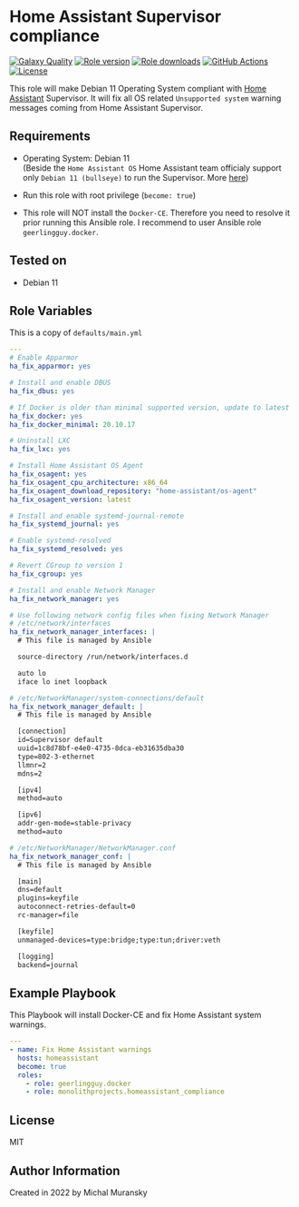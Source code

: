 # Home Assistant Supervisor compliance

[![Galaxy Quality](https://img.shields.io/ansible/quality/61013?style=flat&logo=ansible)](https://galaxy.ansible.com/monolithprojects/homeassistant_compliance)
[![Role version](https://img.shields.io/github/v/release/MonolithProjects/ansible-homeassistant_compliance)](https://galaxy.ansible.com/monolithprojects/homeassistant_compliance)
[![Role downloads](https://img.shields.io/ansible/role/d/61013)](https://galaxy.ansible.com/monolithprojects/homeassistant_compliance)
[![GitHub Actions](https://github.com/MonolithProjects/ansible-homeassistant_compliance/workflows/molecule%20test/badge.svg?branch=master)](https://github.com/MonolithProjects/ansible-homeassistant_compliance/actions)
[![License](https://img.shields.io/github/license/MonolithProjects/ansible-homeassistant_compliance)](https://github.com/MonolithProjects/ansible-homeassistant_compliance/blob/main/LICENSE)

This role will make Debian 11 Operating System compliant with [Home Assistant](https://www.home-assistant.io/) Supervisor. It will fix all OS related `Unsupported system` warning messages coming from Home Assistant Supervisor.

## Requirements

* Operating System: Debian 11  
  (Beside the `Home Assistant OS` Home Assistant team officialy support only `Debian 11 (bullseye)` to run the Supervisor. More [here](https://www.home-assistant.io/more-info/unsupported/os/))

* Run this role with root privilege (`become: true`)

* This role will NOT install the `Docker-CE`. Therefore you need to resolve it prior running this Ansible role. I recommend to user Ansible role `geerlingguy.docker`.

## Tested on

* Debian 11

## Role Variables

This is a copy of `defaults/main.yml`

```yaml
---
# Enable Apparmor
ha_fix_apparmor: yes

# Install and enable DBUS
ha_fix_dbus: yes

# If Docker is older than minimal supported version, update to latest
ha_fix_docker: yes
ha_fix_docker_minimal: 20.10.17

# Uninstall LXC
ha_fix_lxc: yes

# Install Home Assistant OS Agent
ha_fix_osagent: yes
ha_fix_osagent_cpu_architecture: x86_64
ha_fix_osagent_download_repository: "home-assistant/os-agent"
ha_fix_osagent_version: latest

# Install and enable systemd-journal-remote
ha_fix_systemd_journal: yes

# Enable systemd-resolved
ha_fix_systemd_resolved: yes

# Revert CGroup to version 1
ha_fix_cgroup: yes

# Install and enable Network Manager
ha_fix_network_manager: yes

# Use following network config files when fixing Network Manager
# /etc/network/interfaces
ha_fix_network_manager_interfaces: |
  # This file is managed by Ansible

  source-directory /run/network/interfaces.d

  auto lo
  iface lo inet loopback

# /etc/NetworkManager/system-connections/default
ha_fix_network_manager_default: |
  # This file is managed by Ansible

  [connection]
  id=Supervisor default
  uuid=1c8d78bf-e4e0-4735-8dca-eb31635dba30
  type=802-3-ethernet
  llmnr=2
  mdns=2

  [ipv4]
  method=auto

  [ipv6]
  addr-gen-mode=stable-privacy
  method=auto

# /etc/NetworkManager/NetworkManager.conf
ha_fix_network_manager_conf: |
  # This file is managed by Ansible

  [main]
  dns=default
  plugins=keyfile
  autoconnect-retries-default=0
  rc-manager=file

  [keyfile]
  unmanaged-devices=type:bridge;type:tun;driver:veth

  [logging]
  backend=journal
```

## Example Playbook

This Playbook will install Docker-CE and fix Home Assistant system warnings.

```yaml
---
- name: Fix Home Assistant warnings
  hosts: homeassistant
  become: true
  roles:
    - role: geerlingguy.docker
    - role: monolithprojects.homeassistant_compliance
```

## License

MIT

## Author Information

Created in 2022 by Michal Muransky
